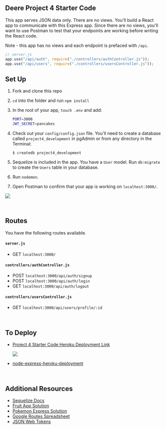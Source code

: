 ## Deere Project 4 Starter Code

This app serves JSON data only. There are no views. You'll build a React app to communicate with this Express app. Since there are no views, you'll want to use Postman to test that your endpoints are working before writing the React code.

Note - this app has no views and each endpoint is prefaced with `/api`.

```js
// server.js
app.use("/api/auth", require("./controllers/authController.js"));
app.use("/api/users", require("./controllers/usersController.js"));
```

## Set Up

1. Fork and clone this repo
1. `cd` into the folder and run `npm install`
1. In the root of your app, `touch .env` and add:

   ```bash
   PORT=3000
   JWT_SECRET=pancakes
   ```

1. Check out your `config/config.json` file. You'll need to create a database called `project4_development` in pgAdmin or from any directory in the Terminal:

   ```
   $ createdb project4_development
   ```

1. Sequelize is included in the app. You have a `User` model. Run `db:migrate` to create the `Users` table in your database.

1. Run `nodemon`.
1. Open Postman to confirm that your app is working on `localhost:3000/`.

![](https://i.imgur.com/VEkRBk9.png)

<br>

## Routes

You have the following routes available.

#### `server.js`

- GET `localhost:3000/`

#### `controllers/authController.js`

- POST `localhost:3000/api/auth/signup`
- POST `localhost:3000/api/auth/login`
- GET `localhost:3000/api/auth/logout`

#### `controllers/usersController.js`

- GET `localhost:3000/api/users/profile/:id`

<br>

## To Deploy

- [Project 4 Starter Code Heroku Deployment Link](https://deere-project4-express.herokuapp.com/)

  ![](https://i.imgur.com/hy2jymA.png)

- [node-express-heroku-deployment](https://git.generalassemb.ly/jdr-0622/node-express-heroku-deployment)

<br>

## Additional Resources

- [Sequelize Docs](https://sequelize.org/master/)
- [Fruit App Solution](https://git.generalassemb.ly/jdr-0622/fruit-app-in-class)
- [Pokemon Express Solution](https://git.generalassemb.ly/jdr-0622/pokemon-express-sequelize6)
- [Google Routes Spreadsheet](https://docs.google.com/spreadsheets/d/14-LHKXLtEkp_vKEz3qSKjREnrmSyzQ9fimTlmrPsZsQ/edit#gid=0)
- [JSON Web Tokens](https://jwt.io/)
